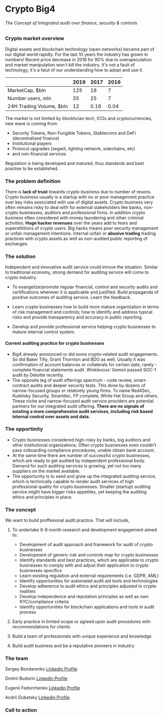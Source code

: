 # Crypto Big4
###### The Concept of Integrated audit over finance, security & controls

### Crypto market overview
Digital assets and blockchain technology (open networks)
became part of our digital world rapidly. For the last 10 years the industry has grown in numbers! Recent price decrease in 2018 for 90% due to overspeculation and market manipulation won't kill the industry. It's not a fault of technology, it's a falut of our understanding how to adopt and use it.


|                          | 2019     | 2017      |  2016| 
| ------------------------ | -------- | --------- | -----|
| MarketCap, $bln          | 125      | 18        | 7    |
| Number users, mln        | 35       | 25        |  7   |
| 24H Trading Volume, $bln | 12       | 0.16      | 0.04 |


The market is not limited by blockhcian tech, ICOs and cryptocurrencies, new wave is coming from:
* Security Tokens, Non-Fungible Tokens, Stablecoins and DeFi (decentralized finance)
* Institutional players
* Protocol upgrades (segwit, lighting network, sidechains, etc)
* and non-financial services 

Regulation is being developed and matured, thus standards and best practise to be established. 

### The problem definition
There is **lack of trust** towards crypto-business due to number of resons. Crypto business usually is a startup with no or poor management practice over key risks associated with use of digital assets. Crypto business very often remains risky to deal with for external stakeholders like banks, non-crypto  businesses, auditors and professional firms. In addition crypto business often considered with money laundering and other criminal activities.
**Huge hacker revenues** over the years add to fears and superstititions of crypto users. Big hacks means poor security management or unfair management intentions.
Internal unfair or **abusive trading** trading practices with crypto assets as well as non-audited public reporting of exchanges.

### The solution

Independent and innovative audit service could imrove the situation. Similar to traditional economy, strong demand for auditing service will come to crypto industry. 

* To evangelize/promote regular financial, control and security audits and certifications wherever it is applicable and justified. Build propaganda of positive outcomes of auditing service. Learn the feedback.

* Learn crypto businesses how to build more mature organization in terms of risk management and controls; how to identify and address typical risks and provide transparency and accuracy in public reporting.

* Develop and provide professional service helping crypto businesses to mature internal control system.


#### Current auditing practice for crypto businesses

* Big4 already announced or did some crypto-related audit engagements. So did Baker Tilly, Grant Thornton and BDO as well. Usually it was confirmation of account balances or collaterals for certain date, rarely - complete financial statements audit. Winklevoss’ Gemini passed SOC-1 audit by Deloitte recently.
* The opposite leg of audit offerings spectrum - code review, smart-contract audits and deeper security tests. This done by dozens of narrow-focused groups or relatively young firms. To name Red4Sec, Kudelsky Security, Smartdec, FP complete, White Hat Group and others. These niche and narrow-focused audit service providers are potential partners for our integrated audit offering.
**There are no signals of existing a more comprehensive audit services, including risk based internal control over assets and data.**


### The opportinity

* Crypto businesses considered high-risky by banks, big auditors and other institutional organizations. Often crypto businesses even couldn’t pass onboarding compliance procedures, unable obtain bank account. 
* At the same time there are number of successful crypto businesses, which are ready to get audited by independent professional body. Demand for such auditing services is growing, yet not too many suppliers on the market available.
* The opportunity is to seed and grow up the integrated auditing service, which is technically capable to render audit services of high professional quality for crypto businesses. Smaller (startup) auditing service might have bigger risks appetites, yet keeping the auditing ethics and principles in place.

### The concept
We want to build proffesional audit practice. That will include,

1. To undertake 6-8 month research and development engagement aimed to:
    * Development of audit approach and framework for audit of crypto businesses
    * Development of generic risk and controls map for crypto businesses
    * Identify standards and best practices, which are applicable to crypto businesses to comply with and adjust their application to crypto businesses specifics
    * Learn existing regulation and external requirements (i.e. GDPR, AML)
    * Identify opportunities for automated audit aid tools and technologies
    * Develop adherence to audit ethics and principles adjusted to crypto realities
    * Develop independence and reputation principles as well as own KYC/compliance criteria
    * Identify opportunities for blockchain applications and tools in audit process  

2. Early practice in limited scope or agreed upon audit procedures with recommendations for clients
3. Build a team of professionals with unique experience and knowledge
4. Build audit business and be a reputative pioneers in industry

### The team

Sergey Bondarenko [Linkedin Profile](https://www.linkedin.com/in/sbondarenko/)

Dmitrii Budorin [Linkedin Profile](https://)

Eugenii Fedorchenko [Linkedin Profile](https://)

Andrii Dubetsky [Linkedin Profile](https://www.linkedin.com/in/andriidubetsky/)

### Call to action


